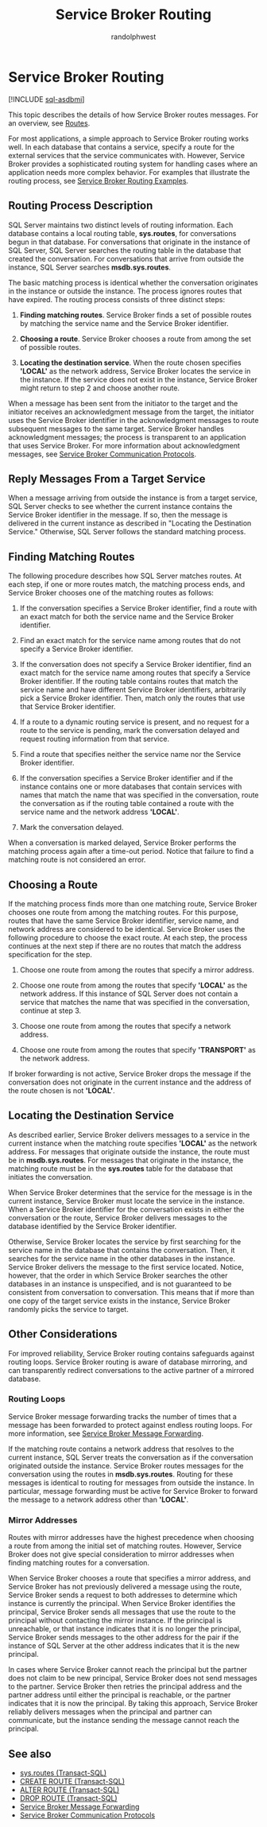 ﻿---
title: Service Broker Routing
description: "This topic describes the details of how Service Broker routes messages."
ms.prod: sql
ms.technology: configuration
ms.topic: conceptual
author: randolphwest
ms.author: rwestMSFT
ms.reviewer: mikeray, maghan
ms.date: "03/30/2022"
---

# Service Broker Routing

[!INCLUDE [sql-asdbmi](../../includes/applies-to-version/sql-asdbmi.md)]

This topic describes the details of how Service Broker routes messages. For an overview, see [Routes](routes.md).

For most applications, a simple approach to Service Broker routing works well. In each database that contains a service, specify a route for the external services that the service communicates with. However, Service Broker provides a sophisticated routing system for handling cases where an application needs more complex behavior. For examples that illustrate the routing process, see [Service Broker Routing Examples](service-broker-routing-examples.md).

## Routing Process Description

SQL Server maintains two distinct levels of routing information. Each database contains a local routing table, **sys.routes**, for conversations begun in that database. For conversations that originate in the instance of SQL Server, SQL Server searches the routing table in the database that created the conversation. For conversations that arrive from outside the instance, SQL Server searches **msdb.sys.routes**.

The basic matching process is identical whether the conversation originates in the instance or outside the instance. The process ignores routes that have expired. The routing process consists of three distinct steps:

1.  **Finding matching routes**. Service Broker finds a set of possible routes by matching the service name and the Service Broker identifier.

2.  **Choosing a route**. Service Broker chooses a route from among the set of possible routes.

3.  **Locating the destination service**. When the route chosen specifies **'LOCAL'** as the network address, Service Broker locates the service in the instance. If the service does not exist in the instance, Service Broker might return to step 2 and choose another route.

When a message has been sent from the initiator to the target and the initiator receives an acknowledgment message from the target, the initiator uses the Service Broker identifier in the acknowledgment messages to route subsequent messages to the same target. Service Broker handles acknowledgment messages; the process is transparent to an application that uses Service Broker. For more information about acknowledgment messages, see [Service Broker Communication Protocols](service-broker-communication-protocols.md).

## Reply Messages From a Target Service

When a message arriving from outside the instance is from a target service, SQL Server checks to see whether the current instance contains the Service Broker identifier in the message. If so, then the message is delivered in the current instance as described in "Locating the Destination Service." Otherwise, SQL Server follows the standard matching process.

## Finding Matching Routes

The following procedure describes how SQL Server matches routes. At each step, if one or more routes match, the matching process ends, and Service Broker chooses one of the matching routes as follows:

1.  If the conversation specifies a Service Broker identifier, find a route with an exact match for both the service name and the Service Broker identifier.

2.  Find an exact match for the service name among routes that do not specify a Service Broker identifier.

3.  If the conversation does not specify a Service Broker identifier, find an exact match for the service name among routes that specify a Service Broker identifier. If the routing table contains routes that match the service name and have different Service Broker identifiers, arbitrarily pick a Service Broker identifier. Then, match only the routes that use that Service Broker identifier.

4.  If a route to a dynamic routing service is present, and no request for a route to the service is pending, mark the conversation delayed and request routing information from that service.

5.  Find a route that specifies neither the service name nor the Service Broker identifier.

6.  If the conversation specifies a Service Broker identifier and if the instance contains one or more databases that contain services with names that match the name that was specified in the conversation, route the conversation as if the routing table contained a route with the service name and the network address **'LOCAL'**.

7.  Mark the conversation delayed.

When a conversation is marked delayed, Service Broker performs the matching process again after a time-out period. Notice that failure to find a matching route is not considered an error.

## Choosing a Route

If the matching process finds more than one matching route, Service Broker chooses one route from among the matching routes. For this purpose, routes that have the same Service Broker identifier, service name, and network address are considered to be identical. Service Broker uses the following procedure to choose the exact route. At each step, the process continues at the next step if there are no routes that match the address specification for the step.

1.  Choose one route from among the routes that specify a mirror address.

2.  Choose one route from among the routes that specify **'LOCAL'** as the network address. If this instance of SQL Server does not contain a service that matches the name that was specified in the conversation, continue at step 3.

3.  Choose one route from among the routes that specify a network address.

4.  Choose one route from among the routes that specify **'TRANSPORT'** as the network address.

If broker forwarding is not active, Service Broker drops the message if the conversation does not originate in the current instance and the address of the route chosen is not **'LOCAL'**.

## Locating the Destination Service

As described earlier, Service Broker delivers messages to a service in the current instance when the matching route specifies **'LOCAL'** as the network address. For messages that originate outside the instance, the route must be in **msdb.sys.routes**. For messages that originate in the instance, the matching route must be in the **sys.routes** table for the database that initiates the conversation.

When Service Broker determines that the service for the message is in the current instance, Service Broker must locate the service in the instance. When a Service Broker identifier for the conversation exists in either the conversation or the route, Service Broker delivers messages to the database identified by the Service Broker identifier.

Otherwise, Service Broker locates the service by first searching for the service name in the database that contains the conversation. Then, it searches for the service name in the other databases in the instance. Service Broker delivers the message to the first service located. Notice, however, that the order in which Service Broker searches the other databases in an instance is unspecified, and is not guaranteed to be consistent from conversation to conversation. This means that if more than one copy of the target service exists in the instance, Service Broker randomly picks the service to target.

## Other Considerations

For improved reliability, Service Broker routing contains safeguards against routing loops. Service Broker routing is aware of database mirroring, and can transparently redirect conversations to the active partner of a mirrored database.

### Routing Loops

Service Broker message forwarding tracks the number of times that a message has been forwarded to protect against endless routing loops. For more information, see [Service Broker Message Forwarding](service-broker-message-forwarding.md).

If the matching route contains a network address that resolves to the current instance, SQL Server treats the conversation as if the conversation originated outside the instance. Service Broker routes messages for the conversation using the routes in **msdb.sys.routes**. Routing for these messages is identical to routing for messages from outside the instance. In particular, message forwarding must be active for Service Broker to forward the message to a network address other than **'LOCAL'**.

### Mirror Addresses

Routes with mirror addresses have the highest precedence when choosing a route from among the initial set of matching routes. However, Service Broker does not give special consideration to mirror addresses when finding matching routes for a conversation.

When Service Broker chooses a route that specifies a mirror address, and Service Broker has not previously delivered a message using the route, Service Broker sends a request to both addresses to determine which instance is currently the principal. When Service Broker identifies the principal, Service Broker sends all messages that use the route to the principal without contacting the mirror instance. If the principal is unreachable, or that instance indicates that it is no longer the principal, Service Broker sends messages to the other address for the pair if the instance of SQL Server at the other address indicates that it is the new principal.

In cases where Service Broker cannot reach the principal but the partner does not claim to be new principal, Service Broker does not send messages to the partner. Service Broker then retries the principal address and the partner address until either the principal is reachable, or the partner indicates that it is now the principal. By taking this approach, Service Broker reliably delivers messages when the principal and partner can communicate, but the instance sending the message cannot reach the principal.

## See also

- [sys.routes (Transact-SQL)](../../relational-databases/system-catalog-views/sys-routes-transact-sql.md)
- [CREATE ROUTE (Transact-SQL)](../../t-sql/statements/create-route-transact-sql.md)
- [ALTER ROUTE (Transact-SQL)](../../t-sql/statements/alter-route-transact-sql.md)
- [DROP ROUTE (Transact-SQL)](../../t-sql/statements/drop-route-transact-sql.md)
- [Service Broker Message Forwarding](service-broker-message-forwarding.md)
- [Service Broker Communication Protocols](service-broker-communication-protocols.md)